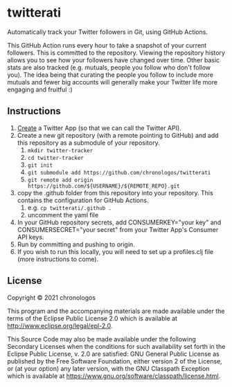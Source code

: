 # twitterati

Automatically track your Twitter followers in Git, using GitHub Actions.

This GitHub Action runs every hour to take a snapshot of your current followers. This is committed to the repository. 
Viewing the repository history allows you to see how your followers have changed over time. Other basic stats are also tracked (e.g. mutuals, people you follow who don't follow you). The idea being that curating the people you follow to include more mutuals and fewer big accounts will generally make your Twitter life more engaging and fruitful :)

## Instructions

1. [Create](https://developer.twitter.com/en/apps) a Twitter App (so that we can call the Twitter API).
2. Create a new git repository (with a remote pointing to GitHub) and add this repository as a submodule of your repository.
   1. `mkdir twitter-tracker`
   2. `cd twitter-tracker`
   3. `git init`
   4. `git submodule add https://github.com/chronologos/twitterati`
   5. `git remote add origin https://github.com/${USERNAME}/${REMOTE_REPO}.git`
3. copy the .github folder from this repository into your repository. This contains the configuration for GitHub Actions.
   1. e.g. `cp twitterati/.github .`
   2. uncomment the yaml file
4. In your GitHub repository secrets, add CONSUMERKEY="your key" and CONSUMERSECRET="your secret" from your Twitter App's Consumer API keys. 
5. Run by committing and pushing to origin.
6. If you wish to run this locally, you will need to set up a profiles.clj file (more instructions to come).

## License

Copyright © 2021 chronologos

This program and the accompanying materials are made available under the
terms of the Eclipse Public License 2.0 which is available at
http://www.eclipse.org/legal/epl-2.0.

This Source Code may also be made available under the following Secondary
Licenses when the conditions for such availability set forth in the Eclipse
Public License, v. 2.0 are satisfied: GNU General Public License as published by
the Free Software Foundation, either version 2 of the License, or (at your
option) any later version, with the GNU Classpath Exception which is available
at https://www.gnu.org/software/classpath/license.html.